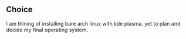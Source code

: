 ## Choice 

I am thining of installing bare arch linux with kde plasma.  yet to plan and decide my final operating system.
